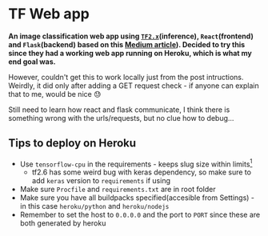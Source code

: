 # TF Web app 

**An image classification web app using [`TF2.x`](https://www.tensorflow.org/)(inference), `React`(frontend) and `Flask`(backend) based on this [Medium article](https://medium.com/sopra-steria-norge/build-a-simple-image-classification-app-using-react-keras-and-flask-7b9075e3b6f5)). Decided to try this since they had a working web app running on Heroku, which is what my end goal was.**



However, couldn't get this to work locally just from the post intructions. Weirdly, it did only after adding a GET request check - if anyone can explain that to me, would be nice :sweat:



Still need to learn how react and flask communicate, I think there is something wrong with the urls/requests, but no clue how to debug...

## Tips to deploy on Heroku
- Use `tensorflow-cpu` in the requirements - keeps slug size within limits[<sup>1</sup>][1]
  - tf2.6 has some weird bug with keras dependency, so make sure to add `keras` version to `requirements` if using
- Make sure `Procfile` and `requirements.txt` are in root folder
- Make sure you have all buildpacks specified(accesible from Settings) - in this case `heroku/python` and `heroku/nodejs`
- Remember to set the host to `0.0.0.0` and the port to `PORT` since these are both generated by heroku

[1]: https://stackoverflow.com/questions/61062303/deploy-python-app-to-heroku-slug-size-too-large